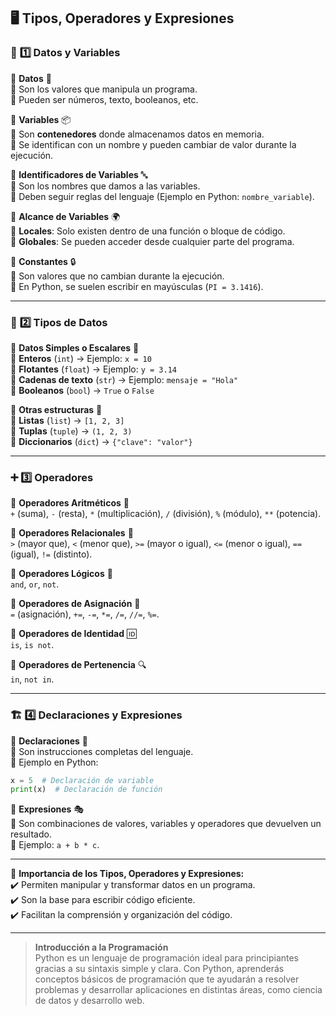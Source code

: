 ## 🖥️ **Tipos, Operadores y Expresiones**  

### 🔹 **1️⃣ Datos y Variables**  
📌 **Datos** 🧮  
🔹 Son los valores que manipula un programa.  
🔹 Pueden ser números, texto, booleanos, etc.  

📌 **Variables** 📦  
🔹 Son **contenedores** donde almacenamos datos en memoria.  
🔹 Se identifican con un nombre y pueden cambiar de valor durante la ejecución.  

📌 **Identificadores de Variables** 🔤  
🔹 Son los nombres que damos a las variables.  
🔹 Deben seguir reglas del lenguaje (Ejemplo en Python: `nombre_variable`).  

📌 **Alcance de Variables** 🌍  
🔹 **Locales**: Solo existen dentro de una función o bloque de código.  
🔹 **Globales**: Se pueden acceder desde cualquier parte del programa.  

📌 **Constantes** 🔒  
🔹 Son valores que no cambian durante la ejecución.  
🔹 En Python, se suelen escribir en mayúsculas (`PI = 3.1416`).  

---

### 🎯 **2️⃣ Tipos de Datos**  
📌 **Datos Simples o Escalares** 🎲  
🔹 **Enteros** (`int`) → Ejemplo: `x = 10`  
🔹 **Flotantes** (`float`) → Ejemplo: `y = 3.14`  
🔹 **Cadenas de texto** (`str`) → Ejemplo: `mensaje = "Hola"`  
🔹 **Booleanos** (`bool`) → `True` o `False`  

📌 **Otras estructuras** 📜  
🔹 **Listas** (`list`) → `[1, 2, 3]`  
🔹 **Tuplas** (`tuple`) → `(1, 2, 3)`  
🔹 **Diccionarios** (`dict`) → `{"clave": "valor"}`  

---

### ➕ **3️⃣ Operadores**  
📌 **Operadores Aritméticos** 🧮  
`+` (suma), `-` (resta), `*` (multiplicación), `/` (división), `%` (módulo), `**` (potencia).  

📌 **Operadores Relacionales** 🔄  
`>` (mayor que), `<` (menor que), `>=` (mayor o igual), `<=` (menor o igual), `==` (igual), `!=` (distinto).  

📌 **Operadores Lógicos** 🤖  
`and`, `or`, `not`.  

📌 **Operadores de Asignación** 🔗  
`=` (asignación), `+=`, `-=`, `*=`, `/=`, `//=`, `%=`.  

📌 **Operadores de Identidad** 🆔  
`is`, `is not`.  

📌 **Operadores de Pertenencia** 🔍  
`in`, `not in`.  

---

### 🏗️ **4️⃣ Declaraciones y Expresiones**  
📌 **Declaraciones** 📝  
🔹 Son instrucciones completas del lenguaje.  
🔹 Ejemplo en Python:  
```python
x = 5  # Declaración de variable
print(x)  # Declaración de función
```  

📌 **Expresiones** 🎭  
🔹 Son combinaciones de valores, variables y operadores que devuelven un resultado.  
🔹 Ejemplo: `a + b * c`.  

---

📢 **Importancia de los Tipos, Operadores y Expresiones:**  
✔️ Permiten manipular y transformar datos en un programa.  
✔️ Son la base para escribir código eficiente.  
✔️ Facilitan la comprensión y organización del código.  

-------
> **Introducción a la Programación**  
> Python es un lenguaje de programación ideal para principiantes gracias a su sintaxis simple y clara. Con Python, aprenderás conceptos básicos de programación que te ayudarán a resolver problemas y desarrollar aplicaciones en distintas áreas, como ciencia de datos y desarrollo web.